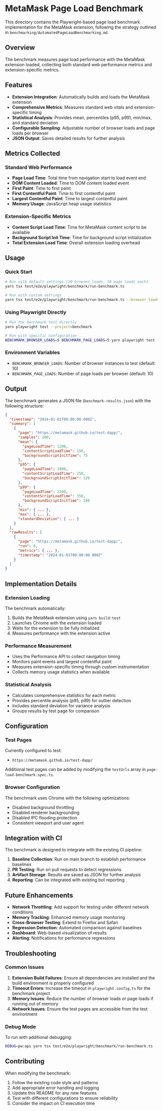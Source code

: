 # MetaMask Page Load Benchmark

This directory contains the Playwright-based page load benchmark implementation for the MetaMask extension, following the strategy outlined in `benchmarking/AutomatedPageLoadBenchmarking.md`.

## Overview

The benchmark measures page load performance with the MetaMask extension loaded, collecting both standard web performance metrics and extension-specific metrics.

## Features

- **Extension Integration**: Automatically builds and loads the MetaMask extension
- **Comprehensive Metrics**: Measures standard web vitals and extension-specific timing
- **Statistical Analysis**: Provides mean, percentiles (p95, p99), min/max, and standard deviation
- **Configurable Sampling**: Adjustable number of browser loads and page loads per browser
- **JSON Output**: Saves detailed results for further analysis

## Metrics Collected

### Standard Web Performance

- **Page Load Time**: Total time from navigation start to load event end
- **DOM Content Loaded**: Time to DOM content loaded event
- **First Paint**: Time to first paint
- **First Contentful Paint**: Time to first contentful paint
- **Largest Contentful Paint**: Time to largest contentful paint
- **Memory Usage**: JavaScript heap usage statistics

### Extension-Specific Metrics

- **Content Script Load Time**: Time for MetaMask content script to be available
- **Background Script Init Time**: Time for background script initialization
- **Total Extension Load Time**: Overall extension loading overhead

## Usage

### Quick Start

```bash
# Run with default settings (10 browser loads, 10 page loads each)
yarn tsx test/e2e/playwright/benchmark/run-benchmark.ts

# Run with custom settings
yarn tsx test/e2e/playwright/benchmark/run-benchmark.ts --browser-loads=5 --page-loads=5
```

### Using Playwright Directly

```bash
# Run the benchmark test directly
yarn playwright test --project=benchmark

# Run with specific configuration
BENCHMARK_BROWSER_LOADS=5 BENCHMARK_PAGE_LOADS=5 yarn playwright test --project=benchmark
```

### Environment Variables

- `BENCHMARK_BROWSER_LOADS`: Number of browser instances to test (default: 10)
- `BENCHMARK_PAGE_LOADS`: Number of page loads per browser (default: 10)

## Output

The benchmark generates a JSON file (`benchmark-results.json`) with the following structure:

```json
{
  "timestamp": "2024-01-01T00:00:00.000Z",
  "summary": [
    {
      "page": "https://metamask.github.io/test-dapp/",
      "samples": 100,
      "mean": {
        "pageLoadTime": 1200,
        "contentScriptLoadTime": 150,
        "backgroundScriptInitTime": 75
      },
      "p95": {
        "pageLoadTime": 1800,
        "contentScriptLoadTime": 250,
        "backgroundScriptInitTime": 120
      },
      "p99": {
        "pageLoadTime": 2200,
        "contentScriptLoadTime": 350,
        "backgroundScriptInitTime": 180
      },
      "min": { ... },
      "max": { ... },
      "standardDeviation": { ... }
    }
  ],
  "rawResults": [
    {
      "page": "https://metamask.github.io/test-dapp/",
      "run": 0,
      "metrics": { ... },
      "timestamp": "2024-01-01T00:00:00.000Z"
    }
  ]
}
```

## Implementation Details

### Extension Loading

The benchmark automatically:

1. Builds the MetaMask extension using `yarn build:test`
2. Launches Chrome with the extension loaded
3. Waits for the extension to be fully initialized
4. Measures performance with the extension active

### Performance Measurement

- Uses the Performance API to collect navigation timing
- Monitors paint events and largest contentful paint
- Measures extension-specific timing through custom instrumentation
- Collects memory usage statistics when available

### Statistical Analysis

- Calculates comprehensive statistics for each metric
- Provides percentile analysis (p95, p99) for outlier detection
- Includes standard deviation for variance analysis
- Groups results by test page for comparison

## Configuration

### Test Pages

Currently configured to test:

- `https://metamask.github.io/test-dapp/`

Additional test pages can be added by modifying the `testUrls` array in `page-load-benchmark.spec.ts`.

### Browser Configuration

The benchmark uses Chrome with the following optimizations:

- Disabled background throttling
- Disabled renderer backgrounding
- Disabled IPC flooding protection
- Consistent viewport and user agent

## Integration with CI

The benchmark is designed to integrate with the existing CI pipeline:

1. **Baseline Collection**: Run on main branch to establish performance baselines
2. **PR Testing**: Run on pull requests to detect regressions
3. **Artifact Storage**: Results are saved as JSON for further analysis
4. **Reporting**: Can be integrated with existing bot reporting

## Future Enhancements

- **Network Throttling**: Add support for testing under different network conditions
- **Memory Tracking**: Enhanced memory usage monitoring
- **Cross-Browser Testing**: Extend to Firefox and Safari
- **Regression Detection**: Automated comparison against baselines
- **Dashboard**: Web-based visualization of results
- **Alerting**: Notifications for performance regressions

## Troubleshooting

### Common Issues

1. **Extension Build Failures**: Ensure all dependencies are installed and the build environment is properly configured
2. **Timeout Errors**: Increase the timeout in `playwright.config.ts` for the benchmark project
3. **Memory Issues**: Reduce the number of browser loads or page loads if running out of memory
4. **Network Issues**: Ensure the test pages are accessible from the test environment

### Debug Mode

To run with additional debugging:

```bash
DEBUG=pw:api yarn tsx test/e2e/playwright/benchmark/run-benchmark.ts
```

## Contributing

When modifying the benchmark:

1. Follow the existing code style and patterns
2. Add appropriate error handling and logging
3. Update this README for any new features
4. Test with different configurations to ensure reliability
5. Consider the impact on CI execution time
